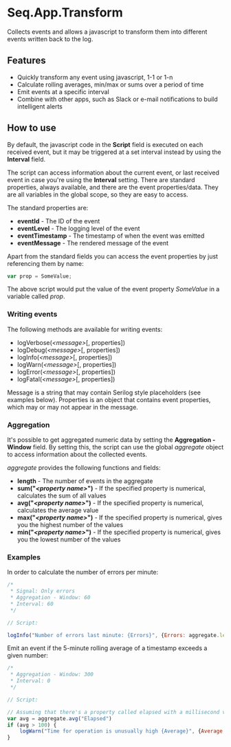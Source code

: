 # Seq.App.Transform
Collects events and allows a javascript to transform them into different events written back to the log.

## Features

- Quickly transform any event using javascript, 1-1 or 1-n
- Calculate rolling averages, min/max or sums over a period of time
- Emit events at a specific interval
- Combine with other apps, such as Slack or e-mail notifications to build intelligent alerts

## How to use

By default, the javascript code in the **Script** field is executed on each received event, but it may be triggered at a set interval instead by using the **Interval** field.

The script can access information about the current event, or last received event in case you're using the **Interval** setting. There are standard properties, always available, and there are the event properties/data. They are all variables in the global scope, so they are easy to access.

The standard properties are:

- **eventId** - The ID of the event
- **eventLevel** - The logging level of the event
- **eventTimestamp** - The timestamp of when the event was emitted
- **eventMessage** - The rendered message of the event

Apart from the standard fields you can access the event properties by just referencing them by name:

```javascript
var prop = SomeValue;
```

The above script would put the value of the event property *SomeValue* in a variable called *prop*.

### Writing events

The following methods are available for writing events:

- logVerbose(*&lt;message&gt;*[, properties])
- logDebug(*&lt;message&gt;*[, properties])
- logInfo(*&lt;message&gt;*[, properties])
- logWarn(*&lt;message&gt;*[, properties])
- logError(*&lt;message&gt;*[, properties])
- logFatal(*&lt;message&gt;*[, properties])

Message is a string that may contain Serilog style placeholders (see examples below). Properties is an object that contains event properties, which may or may not appear in the message.

### Aggregation

It's possible to get aggregated numeric data by setting the **Aggregation - Window** field. By setting this, the script can use the global *aggregate* object to access information about the collected events.

*aggregate* provides the following functions and fields:

- **length** - The number of events in the aggregate
- **sum("*****&lt;property name&gt;*****")** - If the specified property is numerical, calculates the sum of all values
- **avg("*****&lt;property name&gt;*****")** - If the specified property is numerical, calculates the average value
- **max("*****&lt;property name&gt;*****")** - If the specified property is numerical, gives you the highest number of the values
- **min("*****&lt;property name&gt;*****")** - If the specified property is numerical, gives you the lowest number of the values

### Examples

In order to calculate the number of errors per minute:

```javascript
/*
 * Signal: Only errors
 * Aggregation - Window: 60
 * Interval: 60 
 */

// Script:

logInfo("Number of errors last minute: {Errors}", {Errors: aggregate.length});
```

Emit an event if the 5-minute rolling average of a timestamp exceeds a given number:

```javascript
/*
 * Aggregation - Window: 300
 * Interval: 0
 */

// Script:

// Assuming that there's a property called elapsed with a millisecond value in it
var avg = aggregate.avg("Elapsed")
if (avg > 100) {
    logWarn("Time for operation is unusually high {Average}", {Average:avg});
}
```